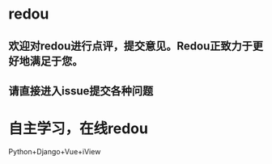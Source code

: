 # redou
## 欢迎对redou进行点评，提交意见。Redou正致力于更好地满足于您。

## 请直接进入issue提交各种问题

# 自主学习，在线redou

Python+Django+Vue+iView

